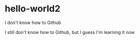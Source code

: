 # hello-world2
I don't know how to Github

I still don't know how to Github, but I guess I'm learning it now 
